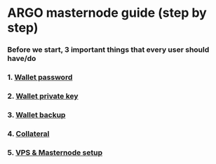# ARGO masternode guide (step by step)

### **Before we start, 3 important things that every user should have/do**

### 1. [Wallet password](mn_guide_wallet_password.md)
### 2. [Wallet private key](mn_guide_wallet_privkey.md)
### 3. [Wallet backup](mn_guide_wallet_backup.md)
### 4. [Collateral](mn_guide_collateral.md)
### 5. [VPS & Masternode setup](mn_guide_create_vps.md)
